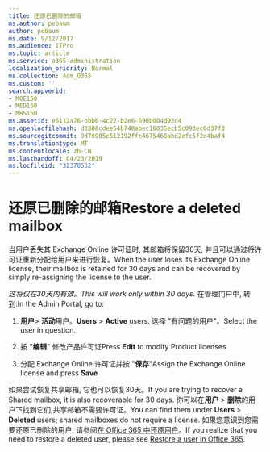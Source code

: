 ```yaml
---
title: 还原已删除的邮箱
ms.author: pebaum
author: pebaum
ms.date: 9/12/2017
ms.audience: ITPro
ms.topic: article
ms.service: o365-administration
localization_priority: Normal
ms.collection: Adm_O365
ms.custom: ''
search.appverid:
- MOE150
- MED150
- MBS150
ms.assetid: e6112a76-bbb6-4c22-b2e6-690b004d92d4
ms.openlocfilehash: d3808cdee54b748abec16035ecb5c093ec6d37f3
ms.sourcegitcommit: 9d78905c512192ffc4675468abd2efc5f2e4baf4
ms.translationtype: MT
ms.contentlocale: zh-CN
ms.lasthandoff: 04/23/2019
ms.locfileid: "32370532"
---
```

# <a name="restore-a-deleted-mailbox"></a><span data-ttu-id="d810f-102">还原已删除的邮箱</span><span class="sxs-lookup"><span data-stu-id="d810f-102">Restore a deleted mailbox</span></span>

<span data-ttu-id="d810f-103">当用户丢失其 Exchange Online 许可证时, 其邮箱将保留30天, 并且可以通过将许可证重新分配给用户来进行恢复。</span><span class="sxs-lookup"><span data-stu-id="d810f-103">When the user loses its Exchange Online license, their mailbox is retained for 30 days and can be recovered by simply re-assigning the license to the user.</span></span>
  
 <span data-ttu-id="d810f-104">*这将仅在30天内有效。*</span><span class="sxs-lookup"><span data-stu-id="d810f-104">*This will work only within 30 days.*</span></span>  <span data-ttu-id="d810f-105">在管理门户中, 转到:</span><span class="sxs-lookup"><span data-stu-id="d810f-105">In the Admin Portal, go to:</span></span> 
  
1. <span data-ttu-id="d810f-106">**用户**\> **活动**用户。</span><span class="sxs-lookup"><span data-stu-id="d810f-106">**Users** \> **Active** users.</span></span> <span data-ttu-id="d810f-107">选择 "有问题的用户"。</span><span class="sxs-lookup"><span data-stu-id="d810f-107">Select the user in question.</span></span> 
    
2. <span data-ttu-id="d810f-108">按 "**编辑**" 修改产品许可证</span><span class="sxs-lookup"><span data-stu-id="d810f-108">Press **Edit** to modify Product licenses</span></span> 
    
3. <span data-ttu-id="d810f-109">分配 Exchange Online 许可证并按 "**保存**"</span><span class="sxs-lookup"><span data-stu-id="d810f-109">Assign the Exchange Online license and press **Save**</span></span>
    
<span data-ttu-id="d810f-110">如果尝试恢复共享邮箱, 它也可以恢复30天。</span><span class="sxs-lookup"><span data-stu-id="d810f-110">If you are trying to recover a Shared mailbox, it is also recoverable for 30 days.</span></span> <span data-ttu-id="d810f-111">你可以在**用户** \> **删除**的用户下找到它们;共享邮箱不需要许可证。</span><span class="sxs-lookup"><span data-stu-id="d810f-111">You can find them under **Users** \> **Deleted** users; shared mailboxes do not require a license.</span></span> <span data-ttu-id="d810f-112">如果您意识到您需要还原已删除的用户, 请参阅[在 Office 365 中还原用户](https://docs.microsoft.com/en-us/office365/admin/add-users/restore-user)。</span><span class="sxs-lookup"><span data-stu-id="d810f-112">If you realize that you need to restore a deleted user, please see [Restore a user in Office 365](https://docs.microsoft.com/en-us/office365/admin/add-users/restore-user).</span></span>
  

